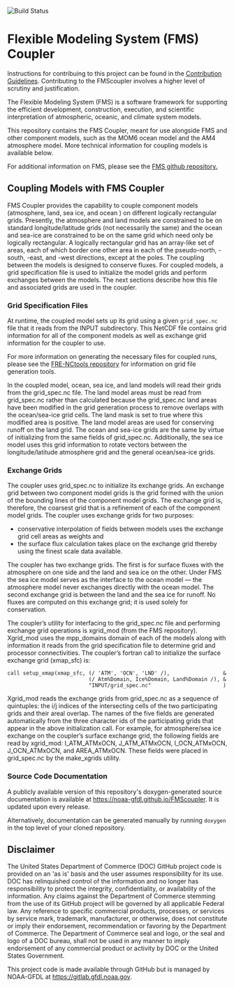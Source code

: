 ![Build Status](https://github.com/NOAA-GFDL/FMScoupler/actions/workflows/build.yml/badge.svg?branch=main)

# Flexible Modeling System (FMS) Coupler

Instructions for contribuing to this project can be found in the 
[Contribution Guidelines](CONTRIBUTING.md).  Contributing to the FMScoupler involves a higher 
level of scrutiny and justification.


The Flexible Modeling System (FMS) is a software framework for supporting the
efficient development, construction, execution, and scientific interpretation
of atmospheric, oceanic, and climate system models.

This repository contains the FMS Coupler, meant for use alongside FMS and other component models,
such as the MOM6 ocean model and the AM4 atmosphere model. More technical information for coupling
models is available below.

For additional information on FMS, please see the [FMS github repository.](http://www.github.com/noaa-gfdl/fms)

## Coupling Models with FMS Coupler

FMS Coupler provides the capability to couple component models (atmosphere, land, sea ice, and ocean
) on different logically rectangular grids. Presently, the atmosphere and land models are
constrained to be on standard longitude/latitude grids (not necessarily the same) and the ocean and
sea-ice are constrained to be on the same grid which need only be logically rectangular.
A logically rectangular grid has an array-like set of areas, each of which border one other area in
each of the pseudo-north, -south, -east, and -west directions, except at the poles.
The coupling between the models is designed to conserve fluxes. For coupled models, a grid
specification file is used to initialize the model grids and perform exchanges between the models.
The next sections describe how this file and associated grids are used in the coupler.

### Grid Specification Files
At runtime, the coupled model sets up its grid using a given `grid_spec.nc` file that it reads from
the INPUT subdirectory. This NetCDF file contains grid information for all of the component models
as well as exchange grid information for the coupler to use.

For more information on generating the necessary files for coupled runs, please see the
[FRE-NCtools repository](http://github.com/noaa-gfdl/FRE-NCtools) for information on grid file
generation tools.

In the coupled model, ocean, sea ice, and land models will read their grids from the grid_spec.nc
file. The land model areas must be read from grid_spec.nc rather than calculated because the
grid_spec.nc land areas have been modified in the grid generation process to remove overlaps with
the ocean/sea-ice grid cells. The land mask is set to true where this modified area is positive.
The land model areas are used for conserving runoff on the land grid. The ocean and sea-ice grids
are the same by virtue of initializing from the same fields of grid_spec.nc. Additionally, the sea
ice model uses this grid information to rotate vectors between the longitude/latitude atmosphere
grid and the general ocean/sea-ice grids.

### Exchange Grids

The coupler uses grid_spec.nc to initialize its exchange grids. An exchange grid between two
component model grids is the grid formed with the union of the bounding lines of the component
model grids. The exchange grid is, therefore, the coarsest grid that is a refinement of each of the
component model grids. The coupler uses exchange grids for two purposes:

- conservative interpolation of fields between models uses the exchange grid cell areas as weights and
- the surface flux calculation takes place on the exchange grid thereby using the finest scale data available.

The coupler has two exchange grids. The first is for surface fluxes with the atmosphere on one side
and the land and sea ice on the other. Under FMS the sea ice model serves as the interface to the
ocean model — the atmosphere model never exchanges directly with the ocean model. The second
exchange grid is between the land and the sea ice for runoff. No fluxes are computed on this
exchange grid; it is used solely for conservation.

The coupler’s utility for interfacing to the grid_spec.nc file and performing exchange grid
operations is xgrid_mod (from the FMS repository). Xgrid_mod uses the mpp_domains domain of each of
the models along with information it reads from the grid specification file to determine grid and
processor connectivities. The coupler’s fortran call to initialize the surface exchange grid
(xmap_sfc) is:
```
call setup_xmap(xmap_sfc, (/ 'ATM', 'OCN', 'LND' /),                 &
                          (/ Atm%Domain, Ice%Domain, Land%Domain /), &
                          "INPUT/grid_spec.nc"                       )
```
Xgrid_mod reads the exchange grids from grid_spec.nc as a sequence of quintuples: the i/j indices of
the intersecting cells of the two participating grids and their areal overlap. The names of the five
fields are generated automatically from the three character ids of the participating grids that
appear in the above initialization call. For example, for atmosphere/sea ice exchange on the
coupler’s surface exchange grid, the following fields are read by xgrid_mod: I_ATM_ATMxOCN, J_ATM_ATMxOCN, I_OCN_ATMxOCN, J_OCN_ATMxOCN, and AREA_ATMxOCN. These fields were placed in grid_spec.nc by the make_xgrids utility.

### Source Code Documentation

A publicly available version of this repository's doxygen-generated source documentation is
available at https://noaa-gfdl.github.io/FMScoupler. It is updated upon every release.

Alternatively, documentation can be generated manually by running `doxygen` in the top level of your
cloned repository.

## Disclaimer

The United States Department of Commerce (DOC) GitHub project code is provided
on an 'as is' basis and the user assumes responsibility for its use. DOC has
relinquished control of the information and no longer has responsibility to
protect the integrity, confidentiality, or availability of the information. Any
claims against the Department of Commerce stemming from the use of its GitHub
project will be governed by all applicable Federal law. Any reference to
specific commercial products, processes, or services by service mark,
trademark, manufacturer, or otherwise, does not constitute or imply their
endorsement, recommendation or favoring by the Department of Commerce. The
Department of Commerce seal and logo, or the seal and logo of a DOC bureau,
shall not be used in any manner to imply endorsement of any commercial product
or activity by DOC or the United States Government.

This project code is made available through GitHub but is managed by NOAA-GFDL
at https://gitlab.gfdl.noaa.gov.
